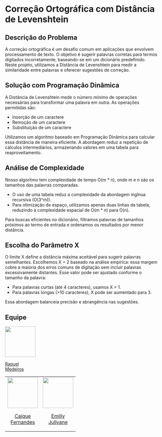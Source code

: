 # Correção Ortográfica com Distância de Levenshtein 

## Descrição do Problema 
A correção ortográfica é um desafio comum em aplicações que envolvem processamento de texto. O objetivo é sugerir palavras corretas para termos digitados incorretamente, baseando-se em um dicionário predefinido. Neste projeto, utilizamos a Distância de Levenshtein para medir a similaridade entre palavras e oferecer sugestões de correção.

## Solução com Programação Dinâmica 
A Distância de Levenshtein mede o número mínimo de operações necessárias para transformar uma palavra em outra. As operações permitidas são: 

- Inserção de um caractere 
- Remoção de um caractere 
- Substituição de um caractere
  
Utilizamos um algoritmo baseado em Programação Dinâmica para calcular essa distância de maneira eficiente. A abordagem reduz a repetição de cálculos intermediários, armazenando valores em uma tabela para reaproveitamento.

## Análise de Complexidade 
Nosso algoritmo tem complexidade de tempo O(m * n), onde m e n são os tamanhos das palavras comparadas. 

- O uso de uma tabela reduz a complexidade da abordagem ingînua recursiva (O(3^m)). 
- Para otimização de espaço, utilizamos apenas duas linhas da tabela, reduzindo a complexidade espacial de O(m * n) para O(n).
  
Para buscas eficientes no dicionário, filtramos palavras de tamanhos próximos ao termo de entrada e ordenamos os resultados por menor distância.

## Escolha do Parâmetro X 
O limite X define a distância máxima aceitável para sugerir palavras semelhantes. 
Escolhemos X = 2 baseado na análise empírica: essa margem cobre a maioria dos erros comuns de digitação sem incluir palavras excessivamente distantes. Esse valor pode ser ajustado conforme o tamanho da palavra: 
- Para palavras curtas (até 4 caracteres), usamos X = 1. 
- Para palavras longas (>10 caracteres), X pode ser aumentado para 3.
  
Essa abordagem balanceia precisão e abrangência nas sugestões. 

## Equipe
<table align="center">
  <tr align="center">
  <td>
      <a href="https://github.com/Caiqueferlima">
        <img src="https://avatars.githubusercontent.com/u/130234796?v=4" width=100 />
        <p>Caíque <br/>Fernandes</p>
      </a>
    </td>
    <td>
      <a href="https://github.com/lukkspereiraa">
        <img src="https://avatars.githubusercontent.com/@lukkspereiraa" width=100 />
        <p>Emilly <br/>Jullyane</p>
      </a>
    </td>
      <a href="https://github.com/Rachelee18">
        <img src="https://avatars.githubusercontent.com/Rachelee18" width=100 />
        <p>Raquel <br/>Medeiros</p>
      </a>
  </tr>
